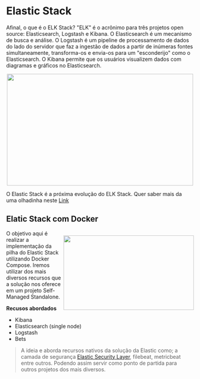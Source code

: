 # Elastic Stack

Afinal, o que é o ELK Stack? "ELK" é o acrônimo para três projetos open source: Elasticsearch, Logstash e Kibana. O Elasticsearch é um mecanismo de busca e análise. O Logstash é um pipeline de processamento de dados do lado do servidor que faz a ingestão de dados a partir de inúmeras fontes simultaneamente, transforma-os e envia-os para um "esconderijo" como o Elasticsearch. O Kibana permite que os usuários visualizem dados com diagramas e gráficos no Elasticsearch.

<p align="center">
    <img width="500" height="300" src="https://miro.medium.com/max/700/0*O6aGxGkIlazsHi-p">
</p>

O Elastic Stack é a próxima evolução do ELK Stack. Quer saber mais da uma olhadinha neste [Link](https://www.elastic.co/pt/what-is/elk-stack)


## Elatic Stack com Docker

<div style="clear: right;">
    <p style="float: right;">
        <img width="350" height="200" src="https://miro.medium.com/max/1280/0*D83ZpjexukNKQruA.png">
    </p>
    <p>
        O objetivo aqui é realizar a implementação da pilha do Elastic Stack utilizando Docker Compose. Iremos utilizar dos mais diversos recursos que a solução nos oferece em um projeto Self-Managed Standalone.
    </p>
</div>

**Recusos abordados**
  * Kibana
  * Elasticsearch (single node)
  * Logstash
  * Bets

>A ideia e aborda recursos nativos da solução da Elastic como; a camada de segurança [Elastic Security Layer](https://www.elastic.co/guide/en/elasticsearch/reference/current/configuring-stack-security.html), filebeat, metricbeat entre outros. Podendo assim servir como ponto de partida para outros projetos dos mais diversos.